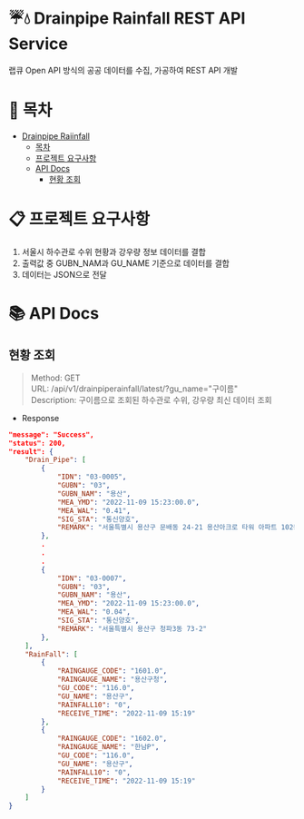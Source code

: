 # :umbrella::droplet: Drainpipe Rainfall REST API Service
랩큐 Open API 방식의 공공 데이터를 수집, 가공하여 REST API 개발

# :bookmark_tabs: 목차
* [Drainpipe Raiinfall](#drainpipe-fainfall-rest-api-service)
  * [목차](#목차)
  * [프로젝트 요구사항](#프로젝트-요구사항)
  * [API Docs](#api-docs)
    * [현황 조회](#현황-조회)


# :clipboard: 프로젝트 요구사항
1. 서울시 하수관로 수위 현황과 강우량 정보 데이터를 결합
2. 출력값 중 GUBN_NAM과 GU_NAME 기준으로 데이터를 결합
3. 데이터는 JSON으로 전달

# :books: API Docs

## 현황 조회
> Method: GET<br>
URL: /api/v1/drainpiperainfall/latest/?gu_name="구이름"<br>
Description: 구이름으로 조회된 하수관로 수위, 강우량 최신 데이터 조회

* Response
```json
"message": "Success",
"status": 200,
"result": {
    "Drain_Pipe": [
        {
            "IDN": "03-0005",
            "GUBN": "03",
            "GUBN_NAM": "용산",
            "MEA_YMD": "2022-11-09 15:23:00.0",
            "MEA_WAL": "0.41",
            "SIG_STA": "통신양호",
            "REMARK": "서울특별시 용산구 문배동 24-21 용산아크로 타워 아파트 102동 201동 사이 도로에 위치"
        },
        .
        .
        .
        {
            "IDN": "03-0007",
            "GUBN": "03",
            "GUBN_NAM": "용산",
            "MEA_YMD": "2022-11-09 15:23:00.0",
            "MEA_WAL": "0.04",
            "SIG_STA": "통신양호",
            "REMARK": "서울특별시 용산구 청파3동 73-2"
        },
    ],
    "RainFall": [
        {
            "RAINGAUGE_CODE": "1601.0",
            "RAINGAUGE_NAME": "용산구청",
            "GU_CODE": "116.0",
            "GU_NAME": "용산구",
            "RAINFALL10": "0",
            "RECEIVE_TIME": "2022-11-09 15:19"
        },
        {
            "RAINGAUGE_CODE": "1602.0",
            "RAINGAUGE_NAME": "한남P",
            "GU_CODE": "116.0",
            "GU_NAME": "용산구",
            "RAINFALL10": "0",
            "RECEIVE_TIME": "2022-11-09 15:19"
        }
    ]
}
```
